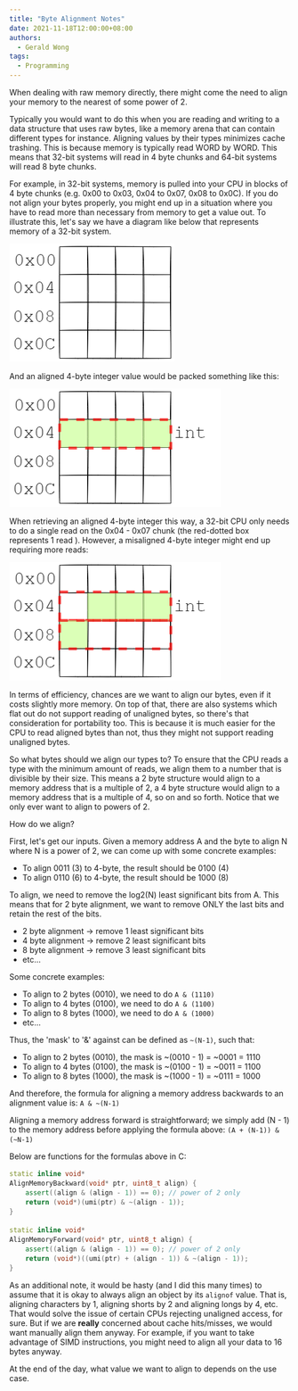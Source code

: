 ```yaml
---
title: "Byte Alignment Notes"
date: 2021-11-18T12:00:00+08:00
authors:
  - Gerald Wong
tags:
  - Programming
---
```


When dealing with raw memory directly, there might come the need to align your memory to the nearest of some power of 2.

<!--more-->

Typically you would want to do this when you are reading and writing to a data structure that uses raw bytes, like a memory arena that can contain different types for instance. Aligning values by their types minimizes cache trashing. This is because memory is typically read WORD by WORD. This means that 32-bit systems will read in 4 byte chunks and 64-bit systems will read 8 byte chunks.

For example, in 32-bit systems, memory is pulled into your CPU in blocks of 4 byte chunks (e.g. 0x00 to 0x03, 0x04 to 0x07, 0x08 to 0x0C). If you do not align your bytes properly, you might end up in a situation where you have to read more than necessary from memory to get a value out. To illustrate this, let's say we have a diagram like below that represents memory of a 32-bit system.

![blank_32_bit_memory](/img/blog_img/20211118/blank_32_bit_memory.png)

And an aligned 4-byte integer value would be packed something like this:

![blank_32_bit_memory](/img/blog_img/20211118/blank_32_bit_memory_aligned_int.png)

When retrieving an aligned 4-byte integer this way,  a 32-bit CPU only needs to do a single read on the 0x04 - 0x07 chunk (the red-dotted box represents 1 read ). However, a misaligned 4-byte integer might end up requiring more reads:

![blank_32_bit_memory](/img/blog_img/20211118/blank_32_bit_memory_unaligned_int.png)

In terms of efficiency, chances are we want to align our bytes, even if it costs slightly more memory. On top of that, there are also systems which flat out do not support reading of unaligned bytes, so there's that consideration for portability too. This is because it is much easier for the CPU to read aligned bytes than not, thus they might not support reading unaligned bytes.

So what bytes should we align our types to? To ensure that the CPU reads a type with the minimum amount of reads, we align them to a number that is divisible by their size. This means a 2 byte structure would align to a memory address that is a multiple of 2,  a 4 byte structure would align to a memory address that is a multiple of 4, so on and so forth. Notice that we only ever want to align to powers of 2.

How do we align?

First, let's get our inputs. Given a memory address A and the byte to align N where N is a power of 2, we can come up with some concrete examples:

- To align 0011 (3) to 4-byte, the result should be 0100 (4)
- To align 0110 (6) to 4-byte, the result should be 1000 (8)

To align, we need to remove the log2(N) least significant bits from A. This means that for 2 byte alignment, we want to remove ONLY the last bits and retain the rest of the bits.

- 2 byte alignment -> remove 1 least significant bits
- 4 byte alignment -> remove 2 least significant bits
- 8 byte alignment -> remove 3 least significant bits
- etc...

Some concrete examples:

- To align to 2 bytes (0010), we need to do `A & (1110)`
- To align to 4 bytes (0100), we need to do `A & (1100)`
- To align to 8 bytes (1000), we need to do `A & (1000)`
- etc...

Thus, the 'mask' to '&' against can be defined as `~(N-1)`, such that:

- To align to 2 bytes (0010), the mask is ~(0010 - 1) = ~0001 = 1110
- To align to 4 bytes (0100), the mask is ~(0100 - 1) = ~0011 = 1100
- To align to 8 bytes (1000), the mask is ~(1000 - 1) = ~0111 = 1000

And therefore, the formula for aligning a memory address backwards to an alignment value is: `A & ~(N-1)`

Aligning a memory address forward is straightforward; we simply add (N - 1) to the memory address before applying the formula above: `(A + (N-1)) & (~N-1)`

Below are functions for the formulas above in C:

```cpp
static inline void* 
AlignMemoryBackward(void* ptr, uint8_t align) {
    assert((align & (align - 1)) == 0); // power of 2 only
    return (void*)(umi(ptr) & ~(align - 1));
}

static inline void* 
AlignMemoryForward(void* ptr, uint8_t align) {
    assert((align & (align - 1)) == 0); // power of 2 only
    return (void*)((umi(ptr) + (align - 1)) & ~(align - 1));
}

```

As an additional note, it would be hasty (and I did this many times) to assume that it is okay to always align an object by its `alignof` value. That is, aligning characters by 1, aligning shorts by 2 and aligning longs by 4, etc. That would solve the issue of certain CPUs rejecting unaligned access, for sure. But if we are **really** concerned about cache hits/misses, we would want manually align them anyway. For example, if you want to take advantage of SIMD instructions, you might need to align all your data to 16 bytes anyway.

At the end of the day, what value we want to align to depends on the use case. 













